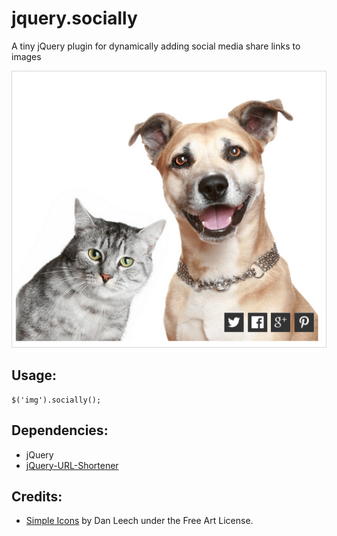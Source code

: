 jquery.socially
=====
A tiny jQuery plugin for dynamically adding social media share links to images

![screenshot](screenshot.png)

Usage:
-----

    $('img').socially();


Dependencies:
-----

- jQuery
- [jQuery-URL-Shortener](https://github.com/hayageek/jQuery-URL-shortener)
    

Credits:
-----

- [Simple Icons](http://simpleicons.org/) by Dan Leech under the Free Art License.
